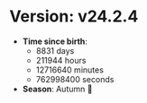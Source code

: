 # Version: v24.2.4
- **Time since birth**:
  - 8831 days
  - 211944 hours
  - 12716640 minutes
  - 762998400 seconds
- **Season**: Autumn 🍁
